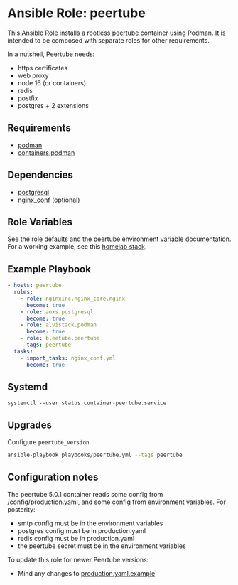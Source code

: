# Ansible Role: peertube

This Ansible Role installs a rootless [peertube](https://joinpeertube.org/) container using Podman. It is intended to be composed with separate roles for other requirements.

In a nutshell, Peertube needs:

* https certificates
* web proxy
* node 16 (or containers)
* redis
* postfix
* postgres + 2 extensions

## Requirements

* [podman](docs/PODMAN.md)
* [containers.podman](https://github.com/containers/ansible-podman-collections)

## Dependencies

* [postgresql](docs/POSTGRES.md)
* [nginx_conf](docs/examples/nginx_conf.yml) (optional)

## Role Variables

See the role [defaults](defaults/main.yml) and the peertube [environment variable](https://docs.requarks.io/install/docker) documentation. For a working example, see this [homelab stack](https://github.com/bleetube/satstack).

## Example Playbook

```yaml
- hosts: peertube
  roles:
    - role: nginxinc.nginx_core.nginx
      become: true
    - role: anxs.postgresql
      become: true
    - role: alvistack.podman
      become: true
    - role: bleetube.peertube
      tags: peertube
  tasks:
    - import_tasks: nginx_conf.yml
      become: true
```

## Systemd

```
systemctl --user status container-peertube.service
```

## Upgrades

Configure `peertube_version`.

```bash
ansible-playbook playbooks/peertube.yml --tags peertube
```

## Configuration notes

The peertube 5.0.1 container reads some config from /config/production.yaml, and some config from environment variables. For posterity:

* smtp config must be in the environment variables
* postgres config must be in production.yaml
* redis config must be in production.yaml
* the peertube secret must be in the environment variables

To update this role for newer Peertube versions:

* Mind any changes to [production.yaml.example](https://github.com/Chocobozzz/PeerTube/blob/develop/config/production.yaml.example)